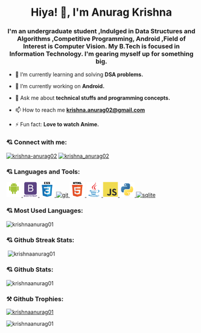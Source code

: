 <h1 align="center">Hiya! 👋, I'm Anurag Krishna</h1>
<h3 align="center">I'm an undergraduate student ,Indulged in Data Structures and Algorithms ,Competitive Programming, Android ,Field of Interest is Computer Vision. My B.Tech is focused in Information Technology. I'm gearing myself up for something big.</h3>



- 🌱 I’m currently learning and solving **DSA problems.**

- 🔭 I’m currently working on **Android.**

- 💬 Ask me about **technical stuffs and programming concepts.**

- 📫 How to reach me **krishna.anurag02@gmail.com**

- ⚡ Fun fact: **Love to watch Anime.**




<h3 align="left">💘 Connect with me:</h3>


<p align="left">
<a href="https://linkedin.com/in/krishna-anurag02" target="blank"><img align="center" src="https://raw.githubusercontent.com/rahuldkjain/github-profile-readme-generator/master/src/images/icons/Social/linked-in-alt.svg" alt="krishna-anurag02" height="30" width="40" /></a>
<a href="https://www.hackerrank.com/krishna_anurag02" target="blank"><img align="center" src="https://raw.githubusercontent.com/rahuldkjain/github-profile-readme-generator/master/src/images/icons/Social/hackerrank.svg" alt="krishna_anurag02" height="30" width="40" /></a>
</p>


<h3 align="left">💘 Languages and Tools:</h3>


<p align="left"> <a href="https://developer.android.com" target="_blank"> <img src="https://raw.githubusercontent.com/devicons/devicon/master/icons/android/android-original-wordmark.svg" alt="android" width="40" height="40"/> </a> <a href="https://getbootstrap.com" target="_blank"> <img src="https://raw.githubusercontent.com/devicons/devicon/master/icons/bootstrap/bootstrap-plain-wordmark.svg" alt="bootstrap" width="40" height="40"/> </a> <a href="https://www.w3schools.com/css/" target="_blank"> <img src="https://raw.githubusercontent.com/devicons/devicon/master/icons/css3/css3-original-wordmark.svg" alt="css3" width="40" height="40"/> </a> <a href="https://git-scm.com/" target="_blank"> <img src="https://www.vectorlogo.zone/logos/git-scm/git-scm-icon.svg" alt="git" width="40" height="40"/> </a> <a href="https://www.w3.org/html/" target="_blank"> <img src="https://raw.githubusercontent.com/devicons/devicon/master/icons/html5/html5-original-wordmark.svg" alt="html5" width="40" height="40"/> </a> <a href="https://www.java.com" target="_blank"> <img src="https://raw.githubusercontent.com/devicons/devicon/master/icons/java/java-original.svg" alt="java" width="40" height="40"/> </a> <a href="https://developer.mozilla.org/en-US/docs/Web/JavaScript" target="_blank"> <img src="https://raw.githubusercontent.com/devicons/devicon/master/icons/javascript/javascript-original.svg" alt="javascript" width="40" height="40"/> </a> <a href="https://www.python.org" target="_blank"> <img src="https://raw.githubusercontent.com/devicons/devicon/master/icons/python/python-original.svg" alt="python" width="40" height="40"/> </a> <a href="https://www.sqlite.org/" target="_blank"> <img src="https://www.vectorlogo.zone/logos/sqlite/sqlite-icon.svg" alt="sqlite" width="40" height="40"/> </a> </p>


<h3 align="left">💘 Most Used Languages:</h3>


<p><img align="center" src="https://github-readme-stats.vercel.app/api/top-langs?username=krishnaanurag01&show_icons=true&locale=en&layout=compact" alt="krishnaanurag01" /></p>



<h3 align="left">💘 Github Streak Stats:</h3>


<p>&nbsp;<img align="center" src="https://github-readme-stats.vercel.app/api?username=krishnaanurag01&show_icons=true&locale=en" alt="krishnaanurag01" /></p>


<h3 align="left">💘 Github Stats:</h3>


<p><img align="center" src="https://github-readme-streak-stats.herokuapp.com/?user=krishnaanurag01&" alt="krishnaanurag01" /></p>


<h3 align="left">⚒️ Github Trophies:</h3>


<p align="left"> <a href="https://github.com/ryo-ma/github-profile-trophy"><img src="https://github-profile-trophy.vercel.app/?username=krishnaanurag01" alt="krishnaanurag01" /></a> </p>

<p align="left"> <img src="https://komarev.com/ghpvc/?username=krishnaanurag01&label=Profile%20views&color=0cd413&style=flat" alt="krishnaanurag01" /> </p>

